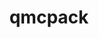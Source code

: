 ---
title: "qmcpack"
layout: cache
categories: [package, v0.19]
meta: {"versions": ["3.14.0"], "compilers": ["gcc@=7.3.1"], "oss": ["amzn2"], "platforms": ["linux"], "targets": ["aarch64", "neoverse_n1", "x86_64_v3"], "stacks": ["aws-ahug", "aws-ahug-aarch64"], "num_specs": 3, "num_specs_by_stack": {"aws-ahug-aarch64": 2, "aws-ahug": 1}}
spec_details: [{"hash": "faxumrueer2fg3uvxzouewhadbavl456", "compiler": "gcc@=7.3.1", "versions": ["3.14.0"], "os": "amzn2", "platform": "linux", "target": "aarch64", "variants": ["~afqmc", "build_system=cmake", "build_type=Release", "~complex", "~cuda", "~da", "~gui", "~ipo", "~mixed", "+mpi", "~phdf5", "~ppconvert", "+soa", "+timers"], "stacks": ["aws-ahug-aarch64"], "size": "-", "tarball": "https://binaries.spack.io/releases/v0.19/build_cache/linux-amzn2-aarch64/gcc-7.3.1/qmcpack-3.14.0/linux-amzn2-aarch64-gcc-7.3.1-qmcpack-3.14.0-faxumrueer2fg3uvxzouewhadbavl456.spack"}, {"hash": "h67etlm6fwtfky4sv477c2l2eig6rimb", "compiler": "gcc@=7.3.1", "versions": ["3.14.0"], "os": "amzn2", "platform": "linux", "target": "neoverse_n1", "variants": ["~afqmc", "build_system=cmake", "build_type=Release", "~complex", "~cuda", "~da", "~gui", "~ipo", "~mixed", "+mpi", "~phdf5", "~ppconvert", "+soa", "+timers"], "stacks": ["aws-ahug-aarch64"], "size": "-", "tarball": "https://binaries.spack.io/releases/v0.19/build_cache/linux-amzn2-neoverse_n1/gcc-7.3.1/qmcpack-3.14.0/linux-amzn2-neoverse_n1-gcc-7.3.1-qmcpack-3.14.0-h67etlm6fwtfky4sv477c2l2eig6rimb.spack"}, {"hash": "tv5kqkdlfllwxkgvlzory4iczy7vcbfc", "compiler": "gcc@=7.3.1", "versions": ["3.14.0"], "os": "amzn2", "platform": "linux", "target": "x86_64_v3", "variants": ["~afqmc", "build_system=cmake", "build_type=Release", "~complex", "~cuda", "~da", "~gui", "~ipo", "~mixed", "+mpi", "~phdf5", "~ppconvert", "+soa", "+timers"], "stacks": ["aws-ahug"], "size": "-", "tarball": "https://binaries.spack.io/releases/v0.19/build_cache/linux-amzn2-x86_64_v3/gcc-7.3.1/qmcpack-3.14.0/linux-amzn2-x86_64_v3-gcc-7.3.1-qmcpack-3.14.0-tv5kqkdlfllwxkgvlzory4iczy7vcbfc.spack"}]
---